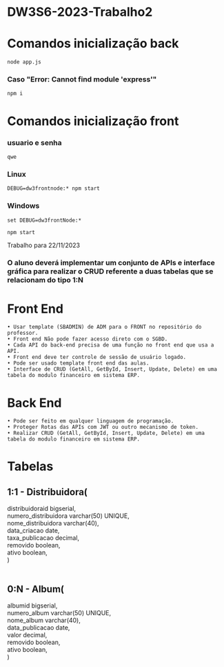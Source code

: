 # DW3S6-2023-Trabalho2

# Comandos inicialização back
```
node app.js
```
### Caso "Error: Cannot find module 'express'"
```
npm i
```
# Comandos inicialização front

### usuario e senha
```
qwe
```
### Linux
```
DEBUG=dw3frontnode:* npm start
```
### Windows
```
set DEBUG=dw3frontNode:*
```
```
npm start
```

Trabalho para 22/11/2023

### O aluno deverá implementar um conjunto de APIs e interface gráfica para realizar o CRUD referente a duas tabelas que se relacionam do tipo 1:N

# Front End
    • Usar template (SBADMIN) de ADM para o FRONT no repositório do professor.
    • Front end Não pode fazer acesso direto com o SGBD.
    • Cada API do back-end precisa de uma função no front end que usa a API.
    • Front end deve ter controle de sessão de usuário logado.
    • Pode ser usado template front end das aulas.
    • Interface de CRUD (GetAll, GetById, Insert, Update, Delete) em uma tabela do modulo financeiro em sistema ERP.

# Back End
    • Pode ser feito em qualquer linguagem de programação.
    • Proteger Rotas das APIs com JWT ou outro mecanismo de token.
    • Realizar CRUD (GetAll, GetById, Insert, Update, Delete) em uma tabela do modulo financeiro em sistema ERP.

# Tabelas


## 1:1 - Distribuidora( <br>
distribuidoraid bigserial, <br>
numero_distribuidora varchar(50) UNIQUE, <br>
nome_distribuidora varchar(40), <br>
data_criacao date, <br>
taxa_publicacao decimal, <br>
removido boolean, <br>
ativo boolean, <br>
) <br>
 <br>
 
## 0:N - Album( <br>
albumid bigserial, <br>
numero_album varchar(50) UNIQUE, <br>
nome_album varchar(40), <br>
data_publicacao date, <br>
valor decimal, <br> 
removido boolean, <br>
ativo boolean,<br>
) <br>
    
